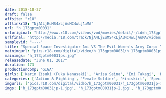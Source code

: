 ```yaml
---
date: 2018-10-27
draft: false
affsite: "r18"
afflinkr18: "NjA4LjEuMS4xLjAuMC4wLjAuMA"
url: "h_173gptm00031"
urloriginal: "http://www.r18.com/videos/vod/movies/detail/-/id=h_173gptm00031"
urlfinal: "http://media.r18.com/track/NjA4LjEuMS4xLjAuMC4wLjAuMA/videos/vod/movies/detail/-/id=h_173gptm00031"
samplevid: "----"
title: "Special Space Investigator Ami VS The Evil Women's Army Corp: The Crisis"
mainimgurl: "pics.r18.com/digital/video/h_173gptm00031/h_173gptm00031ps.jpg"
mainimgs: "h_173gptm00031ps.jpg"
releasedate: "June 01, 2017"
duration: 173
productioncomp: "GIGA"
girls: ['Karin Itsuki (Fuka Nanasaki)', 'Arisa Seina', 'Emi Takagi', 'Karin Natsumi', 'Kana Suzuna', 'Yuu Misawa']
categories: ['Action & Fighting', 'Female Soldier', 'Miniskirt', 'Special Effects']
imgurls: ['pics.r18.com/digital/video/h_173gptm00031/h_173gptm00031jp-1.jpg', 'pics.r18.com/digital/video/h_173gptm00031/h_173gptm00031jp-2.jpg', 'pics.r18.com/digital/video/h_173gptm00031/h_173gptm00031jp-3.jpg', 'pics.r18.com/digital/video/h_173gptm00031/h_173gptm00031jp-4.jpg', 'pics.r18.com/digital/video/h_173gptm00031/h_173gptm00031jp-5.jpg', 'pics.r18.com/digital/video/h_173gptm00031/h_173gptm00031jp-6.jpg', 'pics.r18.com/digital/video/h_173gptm00031/h_173gptm00031jp-7.jpg', 'pics.r18.com/digital/video/h_173gptm00031/h_173gptm00031jp-8.jpg', 'pics.r18.com/digital/video/h_173gptm00031/h_173gptm00031jp-9.jpg', 'pics.r18.com/digital/video/h_173gptm00031/h_173gptm00031jp-10.jpg', 'pics.r18.com/digital/video/h_173gptm00031/h_173gptm00031jp-11.jpg', 'pics.r18.com/digital/video/h_173gptm00031/h_173gptm00031jp-12.jpg', 'pics.r18.com/digital/video/h_173gptm00031/h_173gptm00031jp-13.jpg', 'pics.r18.com/digital/video/h_173gptm00031/h_173gptm00031jp-14.jpg', 'pics.r18.com/digital/video/h_173gptm00031/h_173gptm00031jp-15.jpg', 'pics.r18.com/digital/video/h_173gptm00031/h_173gptm00031jp-16.jpg', 'pics.r18.com/digital/video/h_173gptm00031/h_173gptm00031jp-17.jpg', 'pics.r18.com/digital/video/h_173gptm00031/h_173gptm00031jp-18.jpg', 'pics.r18.com/digital/video/h_173gptm00031/h_173gptm00031jp-19.jpg', 'pics.r18.com/digital/video/h_173gptm00031/h_173gptm00031jp-20.jpg']
imgs: ['h_173gptm00031jp-1.jpg', 'h_173gptm00031jp-2.jpg', 'h_173gptm00031jp-3.jpg', 'h_173gptm00031jp-4.jpg', 'h_173gptm00031jp-5.jpg', 'h_173gptm00031jp-6.jpg', 'h_173gptm00031jp-7.jpg', 'h_173gptm00031jp-8.jpg', 'h_173gptm00031jp-9.jpg', 'h_173gptm00031jp-10.jpg', 'h_173gptm00031jp-11.jpg', 'h_173gptm00031jp-12.jpg', 'h_173gptm00031jp-13.jpg', 'h_173gptm00031jp-14.jpg', 'h_173gptm00031jp-15.jpg', 'h_173gptm00031jp-16.jpg', 'h_173gptm00031jp-17.jpg', 'h_173gptm00031jp-18.jpg', 'h_173gptm00031jp-19.jpg', 'h_173gptm00031jp-20.jpg']
---
```


